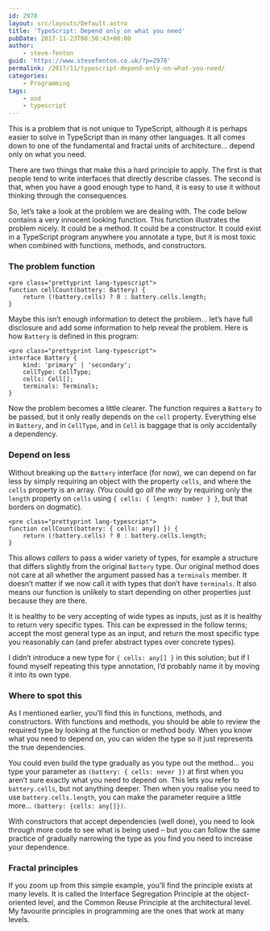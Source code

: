 ```yaml
---
id: 2978
layout: src/layouts/Default.astro
title: 'TypeScript: Depend only on what you need'
pubDate: 2017-11-23T08:50:43+00:00
author:
    - steve-fenton
guid: 'https://www.stevefenton.co.uk/?p=2978'
permalink: /2017/11/typescript-depend-only-on-what-you-need/
categories:
    - Programming
tags:
    - ood
    - typescript
---
```


This is a problem that is not unique to TypeScript, although it is perhaps easier to solve in TypeScript than in many other languages. It all comes down to one of the fundamental and fractal units of architecture… depend only on what you need.

There are two things that make this a hard principle to apply. The first is that people tend to write interfaces that directly describe classes. The second is that, when you have a good enough type to hand, it is easy to use it without thinking through the consequences.

So, let’s take a look at the problem we are dealing with. The code below contains a very innocent looking function. This function illustrates the problem nicely. It could be a method. It could be a constructor. It could exist in a TypeScript program anywhere you annotate a type, but it is most toxic when combined with functions, methods, and constructors.

### The problem function

```
<pre class="prettyprint lang-typescript">
function cellCount(battery: Battery) {
    return (!battery.cells) ? 0 : battery.cells.length;
}
```

Maybe this isn’t enough information to detect the problem… let’s have full disclosure and add some information to help reveal the problem. Here is how `Battery` is defined in this program:

```
<pre class="prettyprint lang-typescript">
interface Battery {
    kind: 'primary' | 'secondary';
    cellType: CellType;
    cells: Cell[];
    terminals: Terminals;
}
```

Now the problem becomes a little clearer. The function requires a `Battery` to be passed, but it only really depends on the `cell` property. Everything else in `Battery`, and in `CellType`, and in `Cell` is baggage that is only accidentally a dependency.

### Depend on less

Without breaking up the `Battery` interface (for now), we can depend on far less by simply requiring an object with the property `cells`, and where the `cells` property is an array. (You could go *all the way* by requiring only the `length` property on `cells` using `{ cells: { length: number } }`, but that borders on dogmatic).

```
<pre class="prettyprint lang-typescript">
function cellCount(battery: { cells: any[] }) {
    return (!battery.cells) ? 0 : battery.cells.length;
}
```

This allows *callers* to pass a wider variety of types, for example a structure that differs slightly from the original `Battery` type. Our original method does not care at all whether the argument passed has a `terminals` member. It doesn’t matter if we now call it with types that don’t have `terminals`. It also means our function is unlikely to start depending on other properties just because they are there.

It is healthy to be very accepting of wide types as inputs, just as it is healthy to return very specific types. This can be expressed in the follow terms; accept the most general type as an input, and return the most specific type you reasonably can (and prefer abstract types over concrete types).

I didn’t introduce a new type for `{ cells: any[] }` in this solution; but if I found myself repeating this type annotation, I’d probably name it by moving it into its own type.

### Where to spot this

As I mentioned earlier, you’ll find this in functions, methods, and constructors. With functions and methods, you should be able to review the required type by looking at the function or method body. When you know what you need to depend on, you can widen the type so it just represents the true dependencies.

You could even build the type gradually as you type out the method… you type your parameter as `(battery: { cells: never })` at first when you aren’t sure exactly what you need to depend on. This lets you refer to `battery.cells`, but not anything deeper. Then when you realise you need to use `battery.cells.length`, you can make the parameter require a little more… `(battery: {cells: any[]})`.

With constructors that accept dependencies (well done), you need to look through more code to see what is being used – but you can follow the same practice of gradually narrowing the type as you find you need to increase your dependence.

### Fractal principles

If you zoom up from this simple example, you’ll find the principle exists at many levels. It is called the Interface Segregation Principle at the object-oriented level, and the Common Reuse Principle at the architectural level. My favourite principles in programming are the ones that work at many levels.